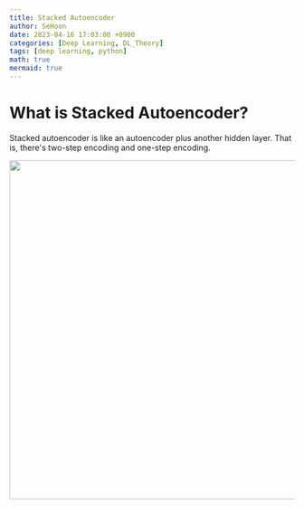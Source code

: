 ```yaml
---
title: Stacked Autoencoder
author: SeHoon
date: 2023-04-16 17:03:00 +0900
categories: [Deep Learning, DL_Theory]
tags: [deep learning, python]
math: true
mermaid: true
---
```


# What is Stacked Autoencoder?
Stacked autoencoder is like an autoencoder plus another hidden layer. That is, there's two-step encoding and one-step encoding. 
<center>
<img src="https://user-images.githubusercontent.com/28240052/232393632-81fb987e-61dc-4b8a-9019-12049d473bee.png" width=600>
</center>
<br><br>
